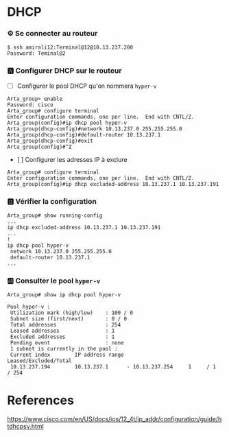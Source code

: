 # DHCP 

### :gear: Se connecter au routeur

```
$ ssh amirali12:Terminal@12@10.13.237.200
Password: Teminal@2
```

### :a: Configurer DHCP sur le routeur

- [ ] Configurer le pool DHCP qu'on nommera `hyper-v` 

```
Arta_group> enable
Password: cisco
Arta_group# configure terminal 
Enter configuration commands, one per line.  End with CNTL/Z.
Arta_group(config)#ip dhcp pool hyper-v
Arta_group(dhcp-config)#network 10.13.237.0 255.255.255.0
Arta_group(dhcp-config)#default-router 10.13.237.1
Arta_group(dhcp-config)#exit
Arta_group(config)#^Z
```

- [ ] Configurer les adresses IP à exclure

```
Arta_group# configure terminal 
Enter configuration commands, one per line.  End with CNTL/Z.
Arta_group(config)#ip dhcp excluded-address 10.13.237.1 10.13.237.191
```

### :b: Vérifier la configuration

```
Arta_group# show running-config
...
ip dhcp excluded-address 10.13.237.1 10.13.237.191
...
!
ip dhcp pool hyper-v
 network 10.13.237.0 255.255.255.0
 default-router 10.13.237.1 
...
```

### :ab: Consulter le pool `hyper-v`

``` 
Arta_group# show ip dhcp pool hyper-v

Pool hyper-v :
 Utilization mark (high/low)    : 100 / 0
 Subnet size (first/next)       : 0 / 0 
 Total addresses                : 254
 Leased addresses               : 1
 Excluded addresses             : 1
 Pending event                  : none
 1 subnet is currently in the pool :
 Current index        IP address range                    Leased/Excluded/Total
 10.13.237.194        10.13.237.1      - 10.13.237.254     1     / 1     / 254  
```

# References

https://www.cisco.com/en/US/docs/ios/12_4t/ip_addr/configuration/guide/htdhcpsv.html

